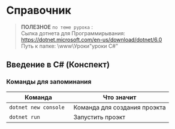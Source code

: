 # Справочник

> **ПОЛЕЗНОЕ** ```по теме рурока``` : <br>
>Сылка дотнета для Программирывания: https://dotnet.microsoft.com/en-us/download/dotnet/6.0 <br>
> Путь к папке: \www\Уроки\"уроки С#"

## Введение в C# (Конспект)

### Команды для запоминания

|Команда|Что значит|
|-------------------------|----------------------------|
|```dotnet new console ```|Команда для создания проэкта|
|```dotnet run ```        |Запустить проэкт|


